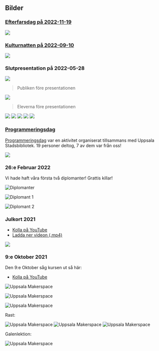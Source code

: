 ## Bilder

### [Efterfarsdag på 2022-11-19](verksamheter/20221119_efterfarsdag/README.md)

![](verksamheter/20221119_efterfarsdag/IMG_20221119_112002.jpg)

### [Kulturnatten på 2022-09-10](verksamheter/20220910_kulturnatten/README.md)

![](verksamheter/20220910_kulturnatten/20220910_113722.jpg)

### Slutpresentation på 2022-05-28

![](verksamheter/20220528_slutpresentation/IMG_7174.JPEG)

> Publiken före presentationen

![](verksamheter/20220528_slutpresentation/IMG_7177.JPEG)

> Eleverna före presentationen

![](verksamheter/20220528_slutpresentation/IMG_7185.JPEG)
![](verksamheter/20220528_slutpresentation/IMG_7186.JPEG)
![](verksamheter/20220528_slutpresentation/IMG_7191.JPEG)
![](verksamheter/20220528_slutpresentation/IMG_7193.JPEG)
![](verksamheter/20220528_slutpresentation/IMG_7198.JPEG)

### [Programmeringsdag](https://github.com/uppsala-makerspace/programmeringsdag_usb_2022)

[Programmeringsdag](https://github.com/uppsala-makerspace/programmeringsdag_usb_2022)
var en aktivitet organiserat tillsammans med Uppsala Stadsbibliotek.
19 personer deltog, 7 av dem var från oss!

![](20220507_programmeringsdag_usb/programmeringsdag_usb_2022.jpg)

### 26:e Februar 2022

Vi hade haft våra första två diplomanter! Grattis killar!

![Diplomanter](verksamheter/20220226_foersta_diplomanter/diplomanter_20220226.jpg)

![Diplomant 1](verksamheter/20220226_foersta_diplomanter/diplomant_1_20220226.jpg)

![Diplomant 2](verksamheter/20220226_foersta_diplomanter/diplomant_2_20220226.jpg)

### Julkort 2021

* [Kolla på YouTube](https://youtu.be/YIf3dGh4ikY)
* [Ladda ner videon (.mp4)](programs_by_students/julkort_20211218/julkort_20211218.mp4)

![](programs_by_students/julkort_20211218/julkort_20211218.png)

### 9:e Oktober 2021

Den 9:e Oktober såg kursen ut så här:

* [Kolla på YouTube](https://youtu.be/xWUhRymx69w)

![Uppsala Makerspace](verksamheter/20211009_galenlektion/2021109_1.jpg)

![Uppsala Makerspace](verksamheter/20211009_galenlektion/2021109_2.jpg)

![Uppsala Makerspace](verksamheter/20211009_galenlektion/2021109_3.jpg)

Rast:

![Uppsala Makerspace](verksamheter/20211009_galenlektion/IMG_20211009_111252.jpg)
![Uppsala Makerspace](verksamheter/20211009_galenlektion/IMG_20211009_111254.jpg)
![Uppsala Makerspace](verksamheter/20211009_galenlektion/IMG_20211009_111257.jpg)

Galenlektion:

![Uppsala Makerspace](verksamheter/20211009_galenlektion/IMG_20211009_111800.jpg)
